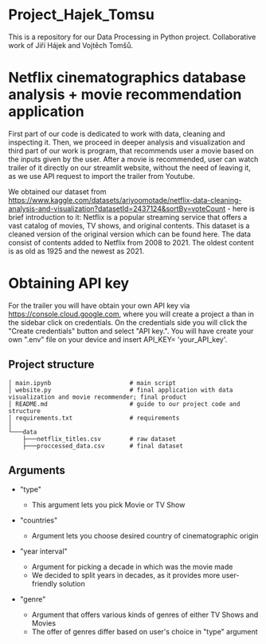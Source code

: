 # Project_Hajek_Tomsu
This is a repository for our Data Processing in Python project. Collaborative work of Jiří Hájek and Vojtěch Tomšů.
# Netflix cinematographics database analysis + movie recommendation application

First part of our code is dedicated to work with data, cleaning and inspecting it. Then, we proceed in deeper analysis and visualization and third part of our work is program, that recommends user a movie based on the inputs given by the user. After a movie is recommended, user can watch trailer of it directly on our streamlit website, without the need of leaving it, as we use API request to import the trailer from Youtube. 

We obtained our dataset from https://www.kaggle.com/datasets/ariyoomotade/netflix-data-cleaning-analysis-and-visualization?datasetId=2437124&sortBy=voteCount - here is brief introduction to it: 
    Netflix is a popular streaming service that offers a vast catalog of movies, TV shows, and original contents. This dataset is a cleaned version of the original version which can be found here. The data consist of contents added to Netflix from 2008 to 2021. The oldest content is as old as 1925 and the newest as 2021.

# Obtaining API key
For the trailer you will have obtain your own API key via https://console.cloud.google.com, where you will create a project a than in the sidebar click on credentials. On the credentials side you will click the "Create credentials" button and select "API key.". You will have create your own ".env" file on your device and insert API_KEY= 'your_API_key'.

## Project structure


```
│ main.ipynb                      # main script
│ website.py                      # final application with data visualization and movie recommender; final product
│ README.md                       # guide to our project code and structure
│ requirements.txt                # requirements
│
└───data                              
    ├───netflix_titles.csv        # raw dataset
    ├───proccessed_data.csv       # final dataset
```

## Arguments

* "type"
    * This argument lets you pick Movie or TV Show

* "countries"
    * Argument lets you choose desired country of cinematographic origin

* "year interval"
    * Argument for picking a decade in which was the movie made
    * We decided to split years in decades, as it provides more user-friendly solution

* "genre"
    * Argument that offers various kinds of genres of either TV Shows and Movies
    * The offer of genres differ based on user's choice in "type" argument

